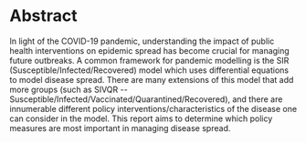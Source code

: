 # Abstract
In light of the COVID-19 pandemic, understanding the impact of public health interventions on epidemic spread has become crucial for managing future outbreaks. A common framework for pandemic modelling is the SIR (Susceptible/Infected/Recovered) model which uses differential equations to model disease spread. There are many extensions of this model that add more groups (such as SIVQR -- Susceptible/Infected/Vaccinated/Quarantined/Recovered), and there are innumerable different policy interventions/characteristics of the disease one can consider in the model. This report aims to determine which policy measures are most important in managing disease spread.
